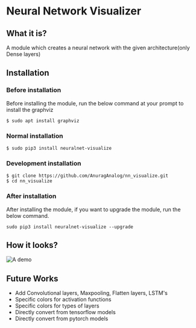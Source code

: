 # Neural Network Visualizer

## What it is?

A module which creates a neural network with the given architecture(only Dense layers)

## Installation

### Before installation

Before installing the module, run the below command at your prompt to install the graphviz
```shell
$ sudo apt install graphviz
```

### Normal installation
```shell
$ sudo pip3 install neuralnet-visualize
```

### Development installation
```shell
$ git clone https://github.com/AnuragAnalog/nn_visualize.git
$ cd nn_visualize
```

### After installation

After installing the module, if you want to upgrade the module, run the below command.
```shell
sudo pip3 install neuralnet-visualize --upgrade
```

## How it looks?
![A demo](./My-Neural-Network.gv.png)

## Future Works

* Add Convolutional layers, Maxpooling, Flatten layers, LSTM's
* Specific colors for activation functions
* Specific colors for types of layers
* Directly convert from tensorflow models
* Directly convert from pytorch models